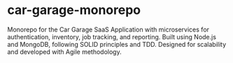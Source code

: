 # car-garage-monorepo
Monorepo for the Car Garage SaaS Application with microservices for authentication, inventory, job tracking, and reporting. Built using Node.js and MongoDB, following SOLID principles and TDD. Designed for scalability and developed with Agile methodology.
